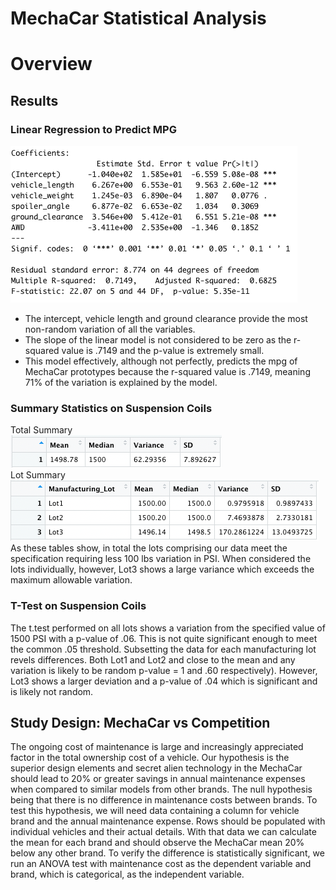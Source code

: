 # MechaCar Statistical Analysis
# Overview

## Results
### Linear Regression to Predict MPG
<img src="resources/MC_lm_summary.png"/><br>
- The intercept, vehicle length and ground clearance provide the most non-random variation of all the variables.
- The slope of the linear model is not considered to be zero as the r-squared value is .7149 and the p-value is extremely small.
- This model effectively, although not perfectly, predicts the mpg of MechaCar prototypes because the r-squared value is .7149, meaning 71% of the variation is explained by the model.


### Summary Statistics on Suspension Coils
Total Summary<br>
<img src="resources/Total_sum.png" /> <br>
Lot Summary<br>
<img src="resources/Lot_sum.png" /> <br>
As these tables show, in total the lots comprising our data meet the specification requiring less 100 lbs variation in PSI.  When considered the lots individually, however, Lot3 shows a large variance which exceeds the maximum allowable variation.

### T-Test on Suspension Coils
The t.test performed on all lots shows a variation from the specified value of 1500 PSI with a p-value of .06.  This is not quite significant enough to meet the common .05 threshold.  Subsetting the data for each manufacturing lot revels differences.  Both Lot1 and Lot2 and close to the mean and any variation is likely to be random p-value = 1 and .60 respectively).  However, Lot3 shows a larger deviation and a p-value of .04 which is significant and is likely not random.

## Study Design: MechaCar vs Competition
The ongoing cost of maintenance is large and increasingly appreciated factor in the total ownership cost of a vehicle.  Our hypothesis is the superior design elements and secret alien technology in the MechaCar should lead to 20% or greater savings in annual maintenance expenses when compared to similar models from other brands.  The null hypothesis being that there is no difference in maintenance costs between brands.  To test this hypothesis, we will need data containing a column for vehicle brand and the annual maintenance expense.  Rows should be populated with individual vehicles and their actual details.  With that data we can calculate the mean for each brand and should observe the MechaCar mean 20% below any other brand.  To verify the difference is statistically significant, we run an ANOVA test with maintenance cost as the dependent variable and brand, which is categorical, as the independent variable.


